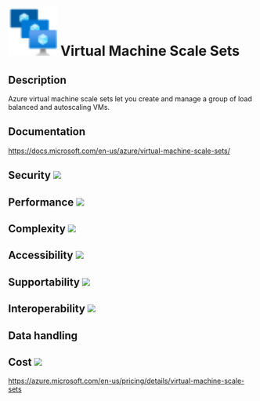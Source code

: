 # <img src ="../img/Virtual Machine Scale Sets.svg" width=100 /> Virtual Machine Scale Sets                 



## Description										
Azure virtual machine scale sets let you create and manage a group of load balanced and autoscaling VMs.



## Documentation
https://docs.microsoft.com/en-us/azure/virtual-machine-scale-sets/


## Security		<img src="../img/star.png" width=100 />  



## Performance		<img src="../img/star.png" width=100 />


	
## Complexity		<img src="../img/star.png" width=100 />



## Accessibility		<img src="../img/star.png" width=100 />



## Supportability		<img src="../img/star.png" width=100 />



## Interoperability		<img src="../img/star.png" width=100 />



## Data handling



## Cost 		<img src="../img/star.png" width=100 />

https://azure.microsoft.com/en-us/pricing/details/virtual-machine-scale-sets




